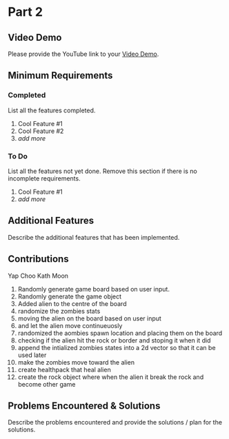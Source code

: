 # Part 2

## Video Demo

Please provide the YouTube link to your [Video Demo](https://youtube.com).

## Minimum Requirements

### Completed

List all the features completed.

1. Cool Feature #1
2. Cool Feature #2
3. *add more*

### To Do

List all the features not yet done. Remove this section if there is no incomplete requirements.

1. Cool Feature #1
2. *add more*

## Additional Features

Describe the additional features that has been implemented.

## Contributions

Yap Choo Kath Moon

1. Randomly generate game board based on user input.
2. Randomly generate the game object
3. Added alien to the centre of the board
4. randomize the zombies stats
5. moving the alien on the board based on user input
6. and let the alien move continueuosly
7. randomized the aombies spawn location and placing them on the board
8. checking if the alien hit the rock or border and stoping it when it did
9. append the intialized zombies states into a 2d vector so that it can be used later
10. make the zombies move toward the alien
11. create healthpack that heal alien
12. create the rock object where when the alien it break the rock and become other game 

## Problems Encountered & Solutions

Describe the problems encountered and provide the solutions / plan for the solutions.